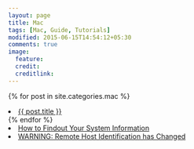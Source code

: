 ```yaml
---
layout: page
title: Mac
tags: [Mac, Guide, Tutorials]
modified: 2015-06-15T14:54:12+05:30
comments: true
image:
  feature:
  credit:
  creditlink:
---
```


{% for post in site.categories.mac %}
  <li><a href="{{ site.url }}{{ post.url }}" title="{{ post.title }}">{{ post.title }}</a></li>
{% endfor %}

<li><a href="/how-to-findout-your-system-information/#mac"> How to Findout Your System Information </a></li>
<li><a href="/linux/tutorials/warning-remote-host-identification-has-changed/"> WARNING: Remote Host Identification has Changed </a></li>

